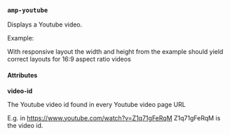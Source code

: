 <!---
Copyright 2015 The AMP HTML Authors. All Rights Reserved.

Licensed under the Apache License, Version 2.0 (the "License");
you may not use this file except in compliance with the License.
You may obtain a copy of the License at

      http://www.apache.org/licenses/LICENSE-2.0

Unless required by applicable law or agreed to in writing, software
distributed under the License is distributed on an "AS-IS" BASIS,
WITHOUT WARRANTIES OR CONDITIONS OF ANY KIND, either express or implied.
See the License for the specific language governing permissions and
limitations under the License.
-->

### <a name=”amp-youtube”></a> `amp-youtube`

Displays a Youtube video.

Example:
    <amp-youtube
        video-id="mGENRKrdoGY"
        layout="responsive"
        width="480" height="270"></amp-youtube>


With responsive layout the width and height from the example should yield correct layouts for 16:9 aspect ratio videos

#### Attributes

**video-id**

The Youtube video id found in every Youtube video page URL

E.g. in https://www.youtube.com/watch?v=Z1q71gFeRqM Z1q71gFeRqM is the video id.
